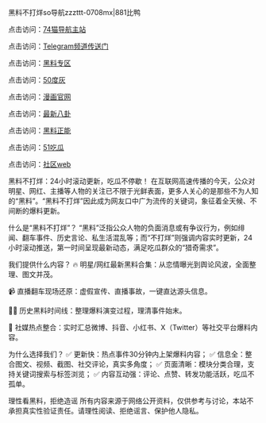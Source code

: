 黑料不打烊so导航zzzttt-0708mx|881比鸭

点击访问：<a href="https://74mao.com/">74猫导航主站</a>

点击访问：<a href="https://74mao.com/">Telegram频道传送门</a>

点击访问：<a href="https://heiliaox6jgh3.pages.dev">黑料专区</a>

点击访问：<a href="https://heiliaokof3cy.pages.dev">50度灰</a>

点击访问：<a href="https://heiliaotlyq53.pages.dev">漫画官网</a>

点击访问：<a href="https://heiliao3gvg9x.pages.dev">最新八卦</a>

点击访问：<a href="https://heiliaoxfe5rb.pages.dev">黑料正能</a>

点击访问：<a href="https://heiliaoubleqx.pages.dev">51吃瓜</a>

点击访问：<a href="https://heiliao5s28gk.pages.dev ">社区web</a>

黑料不打烊：24小时滚动更新，吃瓜不停歇！
在互联网高速传播的今天，公众对明星、网红、主播等人物的关注已不限于光鲜表面，更多人关心的是那些不为人知的“黑料”。“黑料不打烊”因此成为网友口中广为流传的关键词，象征着全天候、不间断的爆料更新。

什么是“黑料不打烊”？
“黑料”泛指公众人物的负面消息或有争议行为，例如绯闻、翻车事件、历史言论、私生活混乱等；而“不打烊”则强调内容实时更新，24小时滚动推送，第一时间呈现最新动态，满足吃瓜群众的“猎奇需求”。

我们提供什么内容？
🔥 明星/网红最新黑料合集：从恋情曝光到舆论风波，全面整理、图文并茂。

📹 直播翻车现场还原：虚假宣传、直播事故，一键直达源头信息。

🕵️‍♂️ 历史黑料时间线：整理爆料演变过程，理清事件始末。

📲 社媒热点整合：实时汇总微博、抖音、小红书、X（Twitter）等社交平台爆料内容。

为什么选择我们？
✅ 更新快：热点事件30分钟内上架爆料内容；
✅ 信息全：整合图文、视频、截图、社交评论，真实多角度；
✅ 页面清晰：模块分类合理，支持关键词搜索与标签浏览；
✅ 内容互动强：评论、点赞、转发功能活跃，吃瓜不孤单。

理性看黑料，拒绝造谣
所有内容来源于网络公开资料，仅供参考与讨论，本站不承担真实性验证责任。请理性阅读、拒绝谣言、保护他人隐私。

